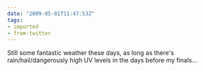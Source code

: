 ```yaml
---
date: "2009-05-01T11:47:53Z"
tags:
- imported
- from-twitter
---
```

Still some fantastic weather these days, as long as there's rain/hail/dangerously high UV levels in the days before my finals...
